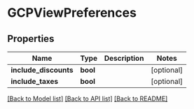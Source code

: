 # GCPViewPreferences

## Properties
Name | Type | Description | Notes
------------ | ------------- | ------------- | -------------
**include_discounts** | **bool** |  | [optional] 
**include_taxes** | **bool** |  | [optional] 

[[Back to Model list]](../README.md#documentation-for-models) [[Back to API list]](../README.md#documentation-for-api-endpoints) [[Back to README]](../README.md)

